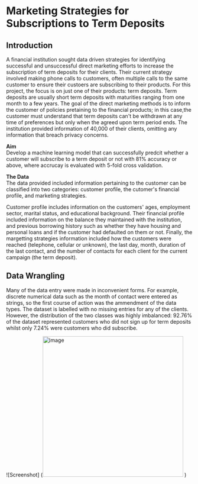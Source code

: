 # Marketing Strategies for Subscriptions to Term Deposits

## Introduction
A financial institution sought data driven strategies for identifying successful and unsuccessful direct marketing efforts to increase the subscription of term deposits for their clients. Their current strategy involved making phone calls to customers, often multiple calls to the same customer to ensure their custoers are subscribing to their products. For this project, the focus is on just one of their products: term deposits. Term deposits are usually short term deposits with maturities ranging from one month to a few years. The goal of the direct marketing methods is to inform the customer of policies pretaining to the financial products; in this case,the customer must understand that term deposits can't be withdrawn at any time of preferences but only when the agreed upon term period ends. The institution provided information of 40,000 of their clients, omitting any information that breach privacy concerns. 

**Aim** <br />
Develop a machine learning model that can successfully predcit whether a customer will subscribe to a term deposit or not with 81% accuracy or above, where accrucay is evaluated with 5-fold cross validation. 

**The Data** <br />
The data provided included information pertaining to the customer can be classified into two categories: customer profile, the cutomer's financial profile, and marketing strategies. 

Customer profile includes information on the customers' ages, employment sector, marital status, and educational background. Their financial profile included information on the balance they maintained with the institution, and previous borrowing history such as whether they have housing and personal loans and if the customer had defaulted on them or not. Finally, the margetting strategies information included how the customers were reached (telephone, cellular or unknown), the last day, month, duration of the last contact, and the number of contacts for each client for the current campaign (the term deposit). 

## Data Wrangling

Many of the data entry were made in inconvenient forms. For example, discrete numerical data such as the month of contact were entered as strings, so the first course of action was the ammendment of the data types. The dataset is labelled with no missing entries for any of the clients. However, the distribution of the two classes was highly imbalanced: 92.76% of the dataset represented customers who did not sign up for term deposits whilst only 7.24% were customers who did subscribe. 

![Screenshot] (<img width="380" alt="image" src="https://user-images.githubusercontent.com/92346673/221760099-3ad02c92-c756-40e0-b918-6ef8c466e705.png">
)
